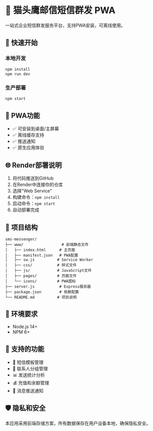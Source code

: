 # 🦉 猫头鹰邮信短信群发 PWA

一站式企业短信群发服务平台，支持PWA安装，可离线使用。

## 🚀 快速开始

### 本地开发
```bash
npm install
npm run dev
```

### 生产部署
```bash
npm start
```

## 📱 PWA功能

- ✅ 可安装到桌面/主屏幕
- ✅ 离线缓存支持
- ✅ 推送通知
- ✅ 原生应用体验

## 🌐 Render部署说明

1. 将代码推送到GitHub
2. 在Render中连接你的仓库
3. 选择"Web Service"
4. 构建命令：`npm install`
5. 启动命令：`npm start`
6. 自动部署完成

## 📂 项目结构

```
sms-messenger/
├── www/                 # 前端静态文件
│   ├── index.html      # 主页面
│   ├── manifest.json   # PWA配置
│   ├── sw.js          # Service Worker
│   ├── css/           # 样式文件
│   ├── js/            # JavaScript文件
│   ├── pages/         # 页面文件
│   └── icons/         # PWA图标
├── server.js           # Express服务器
├── package.json        # 依赖配置
└── README.md          # 项目说明
```

## 🔧 环境要求

- Node.js 14+
- NPM 6+

## 📱 支持的功能

- 📧 短信模板管理
- 👥 联系人分组管理
- 📊 发送统计分析
- 💰 充值和余额管理
- 🔔 消息推送通知

## 🛡️ 隐私和安全

本应用采用前端存储方案，所有数据保存在用户设备本地，确保隐私安全。